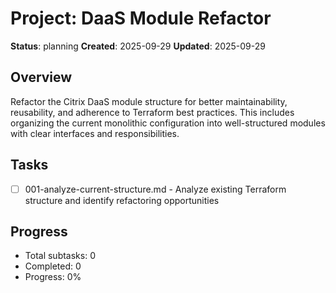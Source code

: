 # Project: DaaS Module Refactor

**Status**: planning
**Created**: 2025-09-29
**Updated**: 2025-09-29

## Overview

Refactor the Citrix DaaS module structure for better maintainability, reusability, and adherence to Terraform best practices. This includes organizing the current monolithic configuration into well-structured modules with clear interfaces and responsibilities.

## Tasks

- [ ] 001-analyze-current-structure.md - Analyze existing Terraform structure and identify refactoring opportunities

## Progress

- Total subtasks: 0
- Completed: 0
- Progress: 0%
